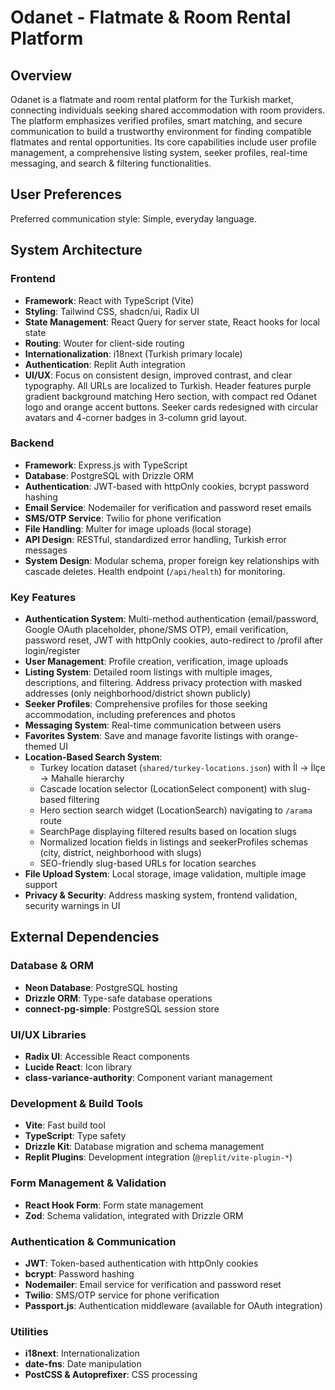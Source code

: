 # Odanet - Flatmate & Room Rental Platform

## Overview
Odanet is a flatmate and room rental platform for the Turkish market, connecting individuals seeking shared accommodation with room providers. The platform emphasizes verified profiles, smart matching, and secure communication to build a trustworthy environment for finding compatible flatmates and rental opportunities. Its core capabilities include user profile management, a comprehensive listing system, seeker profiles, real-time messaging, and search & filtering functionalities.

## User Preferences
Preferred communication style: Simple, everyday language.

## System Architecture

### Frontend
- **Framework**: React with TypeScript (Vite)
- **Styling**: Tailwind CSS, shadcn/ui, Radix UI
- **State Management**: React Query for server state, React hooks for local state
- **Routing**: Wouter for client-side routing
- **Internationalization**: i18next (Turkish primary locale)
- **Authentication**: Replit Auth integration
- **UI/UX**: Focus on consistent design, improved contrast, and clear typography. All URLs are localized to Turkish. Header features purple gradient background matching Hero section, with compact red Odanet logo and orange accent buttons. Seeker cards redesigned with circular avatars and 4-corner badges in 3-column grid layout.

### Backend
- **Framework**: Express.js with TypeScript
- **Database**: PostgreSQL with Drizzle ORM
- **Authentication**: JWT-based with httpOnly cookies, bcrypt password hashing
- **Email Service**: Nodemailer for verification and password reset emails
- **SMS/OTP Service**: Twilio for phone verification
- **File Handling**: Multer for image uploads (local storage)
- **API Design**: RESTful, standardized error handling, Turkish error messages
- **System Design**: Modular schema, proper foreign key relationships with cascade deletes. Health endpoint (`/api/health`) for monitoring.

### Key Features
- **Authentication System**: Multi-method authentication (email/password, Google OAuth placeholder, phone/SMS OTP), email verification, password reset, JWT with httpOnly cookies, auto-redirect to /profil after login/register
- **User Management**: Profile creation, verification, image uploads
- **Listing System**: Detailed room listings with multiple images, descriptions, and filtering. Address privacy protection with masked addresses (only neighborhood/district shown publicly)
- **Seeker Profiles**: Comprehensive profiles for those seeking accommodation, including preferences and photos
- **Messaging System**: Real-time communication between users
- **Favorites System**: Save and manage favorite listings with orange-themed UI
- **Location-Based Search System**: 
  - Turkey location dataset (`shared/turkey-locations.json`) with İl → İlçe → Mahalle hierarchy
  - Cascade location selector (LocationSelect component) with slug-based filtering
  - Hero section search widget (LocationSearch) navigating to `/arama` route
  - SearchPage displaying filtered results based on location slugs
  - Normalized location fields in listings and seekerProfiles schemas (city, district, neighborhood with slugs)
  - SEO-friendly slug-based URLs for location searches
- **File Upload System**: Local storage, image validation, multiple image support
- **Privacy & Security**: Address masking system, frontend validation, security warnings in UI

## External Dependencies

### Database & ORM
- **Neon Database**: PostgreSQL hosting
- **Drizzle ORM**: Type-safe database operations
- **connect-pg-simple**: PostgreSQL session store

### UI/UX Libraries
- **Radix UI**: Accessible React components
- **Lucide React**: Icon library
- **class-variance-authority**: Component variant management

### Development & Build Tools
- **Vite**: Fast build tool
- **TypeScript**: Type safety
- **Drizzle Kit**: Database migration and schema management
- **Replit Plugins**: Development integration (`@replit/vite-plugin-*`)

### Form Management & Validation
- **React Hook Form**: Form state management
- **Zod**: Schema validation, integrated with Drizzle ORM

### Authentication & Communication
- **JWT**: Token-based authentication with httpOnly cookies
- **bcrypt**: Password hashing
- **Nodemailer**: Email service for verification and password reset
- **Twilio**: SMS/OTP service for phone verification
- **Passport.js**: Authentication middleware (available for OAuth integration)

### Utilities
- **i18next**: Internationalization
- **date-fns**: Date manipulation
- **PostCSS & Autoprefixer**: CSS processing